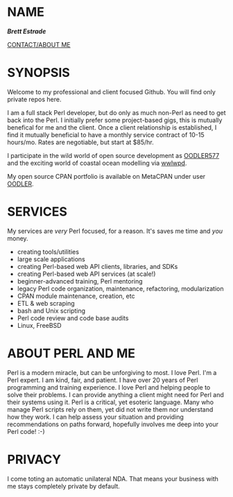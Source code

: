 # NAME

***Brett Estrade***

[CONTACT/ABOUT ME](https://coastalcomputingservices.net)

# SYNOPSIS

Welcome to my professional and client focused Github. You will find only private repos here.

I am a full stack Perl developer, but do only as much non-Perl as need to get back into the Perl. I initially prefer some project-based gigs, this is mutually benefical for me and the client. Once a client relationship is established, I find it mutually beneficial to have a monthly service contract of 10-15 hours/mo. Rates are negotiable, but start at $85/hr.

I participate in the wild world of open source development as [OODLER577](https://github.com/oodler577) and the exciting world of coastal ocean modelling via [wwlwpd](https://github.com/wwlwpd).

My open source CPAN portfolio is available on MetaCPAN under user [OODLER](https://metacpan.org/author/OODLER).

# SERVICES

My services are _very_ Perl focused, for a reason. It's saves me time and *you* money.

* creating tools/utilities
* large scale applications
* creating Perl-based web API clients, libraries, and SDKs
* creating Perl-based web API services (at scale!)
* beginner-advanced training, Perl mentoring
* legacy Perl code organization, maintenance, refactoring, modularization
* CPAN module maintenance, creation, etc
* ETL & web scraping
* bash and Unix scripting
* Perl code review and code base audits
* Linux, FreeBSD

# ABOUT PERL AND ME

Perl is a modern miracle, but can be unforgiving to most. I love Perl. I'm a Perl expert. I am kind, fair, and patient. I have over 20 years of Perl programming and training experience. I love Perl and helping people to solve their problems. I can provide anything a client might need for Perl and their systems using it. Perl is a critical, yet esoteric language. Many who manage Perl scripts rely on them, yet did not write them nor understand how they work. I can help assess your situation and providing recommendations on paths forward, hopefully involves me deep into your Perl code! :-)

# PRIVACY

I come toting an automatic unilateral NDA. That means your business with me stays completely private by default.


